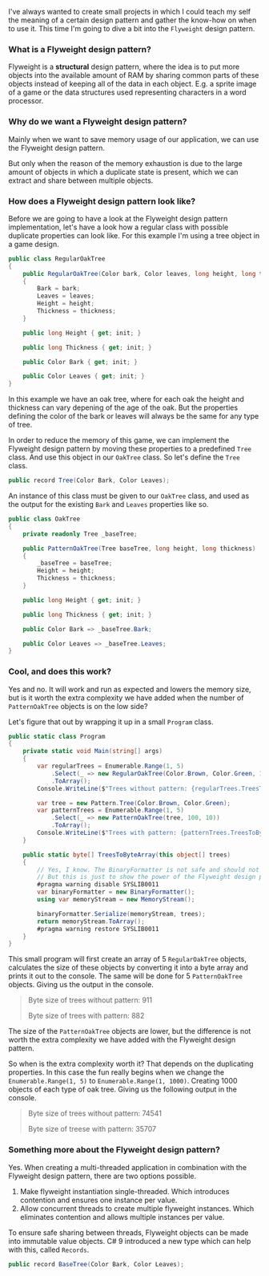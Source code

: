 I've always wanted to create small projects in which I could teach my self the meaning of a certain design pattern and gather the know-how on when to use it. This time I'm going to dive a bit into the `Flyweight` design pattern.

### What is a Flyweight design pattern?

Flyweight is a **structural** design pattern, where the idea is to put more objects into the available amount of RAM by sharing common parts of these objects instead of keeping all of the data in each object. E.g. a sprite image of a game or the data structures used representing characters in a word processor.

### Why do we want a Flyweight design pattern?

Mainly when we want to save memory usage of our application, we can use the Flyweight design pattern.

But only when the reason of the memory exhaustion is due to the large amount of objects in which a duplicate state is present, which we can extract and share between multiple objects.

### How does a Flyweight design pattern look like?

Before we are going to have a look at the Flyweight design pattern implementation, let's have a look how a regular class with possible duplicate properties can look like. For this example I'm using a tree object in a game design.

```csharp
public class RegularOakTree
{
    public RegularOakTree(Color bark, Color leaves, long height, long thickness)
    {
        Bark = bark;
        Leaves = leaves;
        Height = height;
        Thickness = thickness;
    }

    public long Height { get; init; }

    public long Thickness { get; init; }

    public Color Bark { get; init; }

    public Color Leaves { get; init; }
}
```

In this example we have an oak tree, where for each oak the height and thickness can vary depening of the age of the oak. But the properties defining the color of the bark or leaves will always be the same for any type of tree.

In order to reduce the memory of this game, we can implement the Flyweight design pattern by moving these properties to a predefined `Tree` class. And use this object in our `OakTree` class. So let's define the `Tree` class.

```csharp
public record Tree(Color Bark, Color Leaves);
```

An instance of this class must be given to our `OakTree` class, and used as the output for the existing `Bark` and `Leaves` properties like so.

```csharp
public class OakTree
{
    private readonly Tree _baseTree;

    public PatternOakTree(Tree baseTree, long height, long thickness)
    {
        _baseTree = baseTree;
        Height = height;
        Thickness = thickness;
    }

    public long Height { get; init; }

    public long Thickness { get; init; }

    public Color Bark => _baseTree.Bark;

    public Color Leaves => _baseTree.Leaves;
}
```

### Cool, and does this work?

Yes and no. It will work and run as expected and lowers the memory size, but is it worth the extra complexity we have added when the number of `PatternOakTree` objects is on the low side?

Let's figure that out by wrapping it up in a small `Program` class.

```csharp
public static class Program
{
    private static void Main(string[] args)
    {
        var regularTrees = Enumerable.Range(1, 5)
            .Select(_ => new RegularOakTree(Color.Brown, Color.Green, 100, 10))
            .ToArray();
        Console.WriteLine($"Trees without pattern: {regularTrees.TreesToByteArray().Length}");

        var tree = new Pattern.Tree(Color.Brown, Color.Green);
        var patternTrees = Enumerable.Range(1, 5)
            .Select(_ => new PatternOakTree(tree, 100, 10))
            .ToArray();
        Console.WriteLine($"Trees with pattern: {patternTrees.TreesToByteArray().Length}");
    }

    public static byte[] TreesToByteArray(this object[] trees)
    {
        // Yes, I know. The BinaryFormatter is not safe and should not be used.
        // But this is just to show the power of the Flyweight design pattern, so quit whining.
        #pragma warning disable SYSLIB0011
        var binaryFormatter = new BinaryFormatter();
        using var memoryStream = new MemoryStream();

        binaryFormatter.Serialize(memoryStream, trees);
        return memoryStream.ToArray();
        #pragma warning restore SYSLIB0011
    }
}
```

This small program will first create an array of 5 `RegularOakTree` objects, calculates the size of these objects by converting it into a byte array and prints it out to the console. The same will be done for 5 `PatternOakTree` objects. Giving us the output in the console.

> Byte size of trees without pattern: 911
> 
> Byte size of trees with pattern: 882

The size of the `PatternOakTree` objects are lower, but the difference is not worth the extra complexity we have added with the Flyweight design pattern.

So when is the extra complexity worth it? That depends on the duplicating properties. In this case the fun really begins when we change the `Enumerable.Range(1, 5)` to `Enumerable.Range(1, 1000)`. Creating 1000 objects of each type of oak tree. Giving us the following output in the console.

> Byte size of trees without pattern: 74541
> 
> Byte size of treese with pattern: 35707

### Something more about the Flyweight design pattern?

Yes. When creating a multi-threaded application in combination with the Flyweight design pattern, there are two options possible.

1. Make flyweight instantiation single-threaded. Which introduces contention and ensures one instance per value.
2. Allow concurrent threads to create multiple flyweight instances. Which eliminates contention and allows multiple instances per value.

To ensure safe sharing between threads, Flyweight objects can be made into immutable value objects. C# 9 introduced a new type which can help with this, called `Records`.

```csharp
public record BaseTree(Color Bark, Color Leaves);
```
